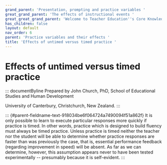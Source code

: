 ```yaml
---
grand_parent: 'Presentation, prompting and practice variables '
great_grand_parent: 'The effects of instructional events '
great_great_grand_parent: 'Welcome to Teacher Education''s Core Knowledge and Skills.'
has_children: false
layout: default
nav_order: 6
parent: 'Practice variables and their effects '
title: 'Effects of untimed versus timed practice '
---
```

# Effects of untimed versus timed practice 


::: documentByline
Prepared by John Church, PhD, School of Educational Studies and Human
Development

University of Canterbury, Christchurch, New Zealand.
:::

::: {#parent-fieldname-text-918034be6f064724a7490094f51a862f}
It is only possible to learn to execute particular responses more
quickly if practice is timed. In other words, practice which is designed
to build fluency must always be timed practice. Unless practice is timed
neither the teacher nor the student will be able to determine whether
practice responses are faster than was previously the case, that is,
essential performance feedback (regarding improvement in speed) will be
absent. As far as we can determine, however, this assumption appears
never to have been tested experimentally -- presumably because it is
self-evident.
:::
